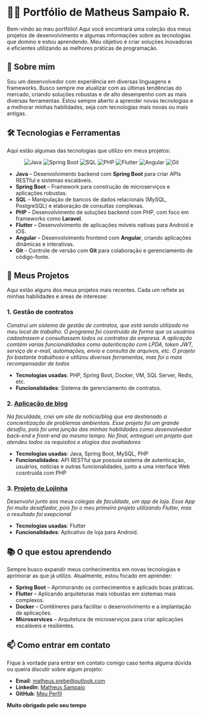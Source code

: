 # 👨‍💻 Portfólio de Matheus Sampaio R.

Bem-vindo ao meu portfólio! Aqui você encontrará uma coleção dos meus projetos de desenvolvimento e algumas informações sobre as tecnologias que domino e estou aprendendo. Meu objetivo é criar soluções inovadoras e eficientes utilizando as melhores práticas de programação.

## 🚀 Sobre mim

Sou um desenvolvedor com experiência em diversas linguagens e frameworks. Busco sempre me atualizar com as últimas tendências do mercado, criando soluções robustas e de alto desempenho com as mais diversas ferramentas. Estou sempre aberto a aprender novas tecnologias e a melhorar minhas habilidades, seja com tecnologias mais novas ou mais antigas. 

## 🛠️ Tecnologias e Ferramentas

Aqui estão algumas das tecnologias que utilizo em meus projetos:

<p align="center">
  <img src="https://img.shields.io/badge/Java-%23F7B731?style=flat&logo=java&logoColor=white" alt="Java" />
  <img src="https://img.shields.io/badge/Spring_Boot-%236DB33F?style=flat&logo=springboot&logoColor=white" alt="Spring Boot" />
  <img src="https://img.shields.io/badge/SQL-%2300B2B2?style=flat&logo=postgresql&logoColor=white" alt="SQL" />
  <img src="https://img.shields.io/badge/PHP-%23777BB4?style=flat&logo=php&logoColor=white" alt="PHP" />
  <img src="https://img.shields.io/badge/Flutter-%2302568D?style=flat&logo=flutter&logoColor=white" alt="Flutter" />
  <img src="https://img.shields.io/badge/Angular-%23DD0031?style=flat&logo=angular&logoColor=white" alt="Angular" />
  <img src="https://img.shields.io/badge/Git-%23F05032?style=flat&logo=git&logoColor=white" alt="Git" />
</p>

- **Java** – Desenvolvimento backend com **Spring Boot** para criar APIs RESTful e sistemas escaláveis.
- **Spring Boot** – Framework para construção de microserviços e aplicações robustas.
- **SQL** – Manipulação de bancos de dados relacionais (MySQL, PostgreSQL) e elaboração de consultas complexas.
- **PHP** – Desenvolvimento de soluções backend com PHP, com foco em frameworks como **Laravel**.
- **Flutter** – Desenvolvimento de aplicações móveis nativas para Android e iOS.
- **Angular** – Desenvolvimento frontend com **Angular**, criando aplicações dinâmicas e interativas.
- **Git** – Controle de versão com **Git** para colaboração e gerenciamento de código-fonte.

## 🔧 Meus Projetos

Aqui estão alguns dos meus projetos mais recentes. Cada um reflete as minhas habilidades e áreas de interesse:

### 1. Gestão de contratos
*Construi um sistema de gestão de contratos, que está sendo utilizado no meu local de trabalho. O programa foi cosntruido de forma que os usuários cadastrasem e consultassem todos os contratos da empresa. A aplicação comtém varias funcionalidades como autenticação com LPDA, token JWT, serviço de e-mail, automações, envio e consulta de arquivos, etc. O projeto foi bastante trabalhoso e utilizou diversas ferramentas, mas foi o mais recompensador de todos*  
- **Tecnologias usadas**: PHP, Spring Boot, Docker, VM, SQL Server, Redis, etc.
- **Funcionalidades**: Sistema de gerenciamento de contratos.

### 2. [Aplicação de blog](https://github.com/Tomatin04/Projeto02)  
*Na faculdade, criei um site de noticia/blog que era destianado a concientização de problemas ambientais. Esse projeto foi um grande desafio, pois foi uma junção das minhas habilidades como desenvolvedor back-end e front-end ao mesmo tempo. No final, entreguei um projeto que atendeu todos os requisitos e elogios dos avaliadores*  
- **Tecnologias usadas**: Java, Spring Boot, MySQL, PHP 
- **Funcionalidades**: API RESTful que possuia sistema de autenticação, usuários, notícias e outras funcionalidades, junto a uma interface Web cosntruida com PHP

### 3. [Projeto de Lojinha](https://github.com/GOA03/DevShop)  
*Desenvolvi junto aos meus colegas de faculdade, um app de loja. Esse App foi muito desafiador, pois foi o meu primeiro projeto utilizando Flutter, mas o resultado foi exepcional*  
- **Tecnologias usadas**: Flutter
- **Funcionalidades**: Aplicativo de loja para Android.

## 📚 O que estou aprendendo

Sempre busco expandir meus conhecimentos em novas tecnologias e aprimorar as que já utilizo. Atualmente, estou focado em aprender:

- **Spring Boot** – Aprimorando os conhecimentos e aplicado boas práticas.
- **Flutter** – Aplicando arquiteturas mais robustas em sistemas mais complexos.
- **Docker** – Contêineres para facilitar o desenvolvimento e a implantação de aplicações.
- **Microservices** – Arquitetura de microserviços para criar aplicações escaláveis e resilientes.

## 📫 Como entrar em contato

Fique à vontade para entrar em contato comigo caso tenha alguma dúvida ou queira discutir sobre algum projeto:

- **Email**: [matheus.srebe@outlook.com](mailto:matheus,srebe@outlook.com)
- **LinkedIn**: [Matheus Sampaio](https://www.linkedin.com/in/matheus-sampaior/)
- **GitHub**: [Meu Perfil](https://github.com/Tomatin04)



**Muito obrigado pelo seu tempo** 
